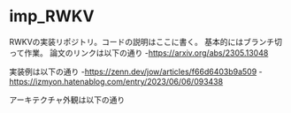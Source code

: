 # imp_RWKV
RWKVの実装リポジトリ。コードの説明はここに書く。
基本的にはブランチ切って作業。
論文のリンクは以下の通り
-https://arxiv.org/abs/2305.13048

実装例は以下の通り
-https://zenn.dev/jow/articles/f66d6403b9a509
-https://izmyon.hatenablog.com/entry/2023/06/06/093438

アーキテクチャ外観は以下の通り


